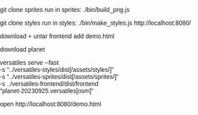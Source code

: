 

git clone sprites
run in sprites: ./bin/build_png.js

git clone styles
run in styles: ./bin/make_styles.js http://localhost:8080/

download + untar frontend
add demo.html

download planet

versatiles serve --fast \
	-s "../versatiles-styles/dist[/assets/styles/]" \
	-s "../versatiles-sprites/dist[/assets/sprites/]" \
	-s ../versatiles-frontend/dist/frontend \
	"planet-20230925.versatiles[osm]"

open http://localhost:8080/demo.html














<!DOCTYPE html>

<html>

<head>
	<meta charset="utf-8" />
	<title>VersaTiles - Demo</title>
	<meta name="viewport" content="initial-scale=1,maximum-scale=1,user-scalable=no" />
	<link rel="shortcut icon" sizes="16x16 24x24 32x32 48x48 64x64" href="/favicon.ico">
	<script src="assets/maplibre/maplibre-gl.js"></script>
	<link href="assets/maplibre/maplibre-gl.css" rel="stylesheet" />
	<style>
		body {
			font-family: sans-serif;
			padding: 0;
			margin: 0;
			position: relative;
		}

		#map {
			width: 100vw;
			height: 100vh;
		}
	</style>
</head>

<body>
	<div id="map"></div>
	<script>
		new maplibregl.Map({
			container: 'map',
			style: '/assets/styles/colorful.de.json',
			hash: true,
		});
	</script>
</body>

</html>